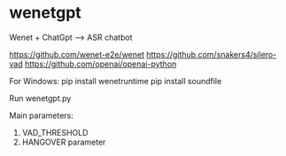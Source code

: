 # wenetgpt
Wenet + ChatGpt --> ASR chatbot

https://github.com/wenet-e2e/wenet
https://github.com/snakers4/silero-vad
https://github.com/openai/openai-python

For Windows: 
pip install wenetruntime
pip install soundfile 

Run wenetgpt.py

Main parameters:
1. VAD_THRESHOLD
2. HANGOVER parameter

